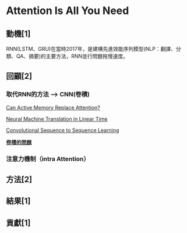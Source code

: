# Attention Is All You Need

## 動機[1]

RNN(LSTM、GRU)在當時2017年，是建構先進效能序列模型(NLP：翻譯、分類、QA、摘要)的主要方法，RNN並行問題拖慢速度。

## 回顧[2]

### 取代RNN的方法 --> CNN(卷積)

[Can Active Memory Replace Attention?](https://arxiv.org/pdf/1610.08613.pdf)

[Neural Machine Translation in Linear Time](https://arxiv.org/pdf/1610.10099.pdf)

[Convolutional Sequence to Sequence Learning](https://arxiv.org/pdf/1705.03122.pdf)

[**卷積的問題**](https://youtu.be/ugWDIIOHtPA?t=192)

### 注意力機制（intra Attention）

## 方法[2]

## 結果[1]

## 貢獻[1]

<!-- 論文的動機、簡述過去相關研究、研究方法、結果、貢獻。 -->